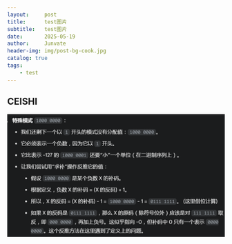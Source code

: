 ```yaml
---
layout:     post
title:      test图片
subtitle:   test图片
date:       2025-05-19
author:     Junvate
header-img: img/post-bg-cook.jpg
catalog: true
tags:
    - test
---
```


## CEISHI 
![图片](../img/image-1.png)